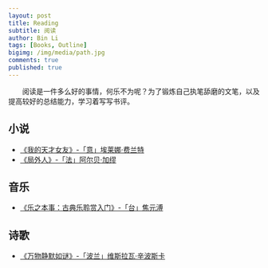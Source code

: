 ```yaml
---
layout: post
title: Reading
subtitle: 阅读
author: Bin Li
tags: [Books, Outline]
bigimg: /img/media/path.jpg
comments: true
published: true
---
```


　　阅读是一件多么好的事情，何乐不为呢？为了锻炼自己执笔舔磨的文笔，以及提高较好的总结能力，学习着写写书评。

## 小说
* [《我的天才女友》-「意」埃莱娜·费兰特](https://binlidaily.github.io/2018-01-30-Lamica-geniale)
* [《局外人》-「法」阿尔贝·加缪](https://binlidaily.github.io/2018-01-01-The-Stranger)

## 音乐
* [《乐之本事：古典乐聆赏入门》-「台」焦元溥](https://binlidaily.github.io/2019-06-06-乐之本事)

## 诗歌
* [《万物静默如谜》-「波兰」维斯拉瓦·辛波斯卡](https://binlidaily.github.io/2019-06-06-万物静默如谜)


